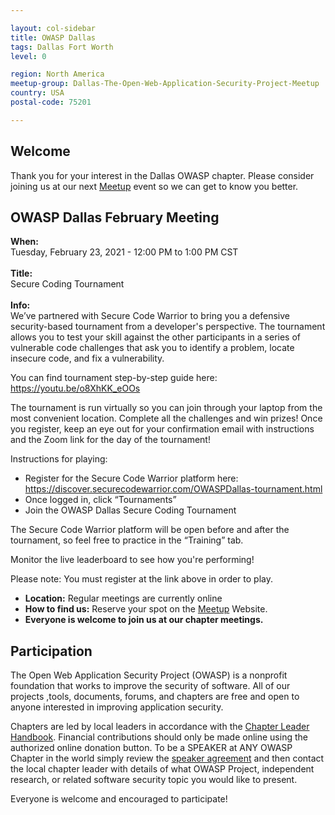 ```yaml
---

layout: col-sidebar
title: OWASP Dallas
tags: Dallas Fort Worth
level: 0

region: North America
meetup-group: Dallas-The-Open-Web-Application-Security-Project-Meetup
country: USA
postal-code: 75201

---
```


## Welcome
Thank you for your interest in the Dallas OWASP chapter. Please consider joining us at our next [Meetup](https://www.meetup.com/Dallas-The-Open-Web-Application-Security-Project-Meetup/) event so we can get to know you better.

## OWASP Dallas February Meeting
<b>When:</b><br> Tuesday, February 23, 2021 - 12:00 PM to 1:00 PM CST<br><br>
<b>Title:</b><br> Secure Coding Tournament<br><br>
<b>Info:</b><br> 
We’ve partnered with Secure Code Warrior to bring you a defensive security-based tournament from a developer's perspective. The tournament allows you to test your skill against the other participants in a series of vulnerable code challenges that ask you to identify a problem, locate insecure code, and fix a vulnerability.

You can find tournament step-by-step guide here: https://youtu.be/o8XhKK_eOOs

The tournament is run virtually so you can join through your laptop from the most convenient location. Complete all the challenges and win prizes! Once you register, keep an eye out for your confirmation email with instructions and the Zoom link for the day of the tournament!

Instructions for playing:
 - Register for the Secure Code Warrior platform here: <br>https://discover.securecodewarrior.com/OWASPDallas-tournament.html<br>
 - Once logged in, click “Tournaments”
 - Join the OWASP Dallas Secure Coding Tournament

The Secure Code Warrior platform will be open before and after the tournament, so feel free to practice in the “Training” tab.

Monitor the live leaderboard to see how you're performing!

Please note: You must register at the link above in order to play.

- <b>Location:</b>  Regular meetings are currently online<br> 
- <b>How to find us:</b>  Reserve your spot on the [Meetup](https://www.meetup.com/Dallas-The-Open-Web-Application-Security-Project-Meetup/) Website.<br> 
- <b>Everyone is welcome to join us at our chapter meetings.</b><br> 

## Participation
The Open Web Application Security Project (OWASP) is a nonprofit foundation that works to improve the security of software. All of our projects ,tools, documents, forums, and chapters are free and open to anyone interested in improving application security. 

Chapters are led by local leaders in accordance with the [Chapter Leader Handbook](/www-policy/rules-of-procedure/chapter-handbook). Financial contributions should only be made online using the authorized online donation button. To be a SPEAKER at ANY OWASP Chapter in the world simply review the [speaker agreement](/www-policy/speaker-agreement) and then contact the local chapter leader with details of what OWASP Project, independent research, or related software security topic you would like to present.

Everyone is welcome and encouraged to participate!

